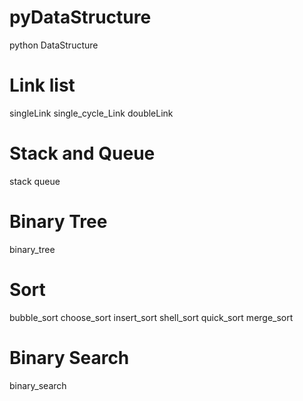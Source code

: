 # pyDataStructure
python DataStructure
# Link list
singleLink
single_cycle_Link
doubleLink

# Stack and Queue
stack
queue
# Binary Tree
binary_tree
# Sort

  bubble_sort
  choose_sort
  insert_sort
  shell_sort
  quick_sort
  merge_sort

# Binary Search

binary_search